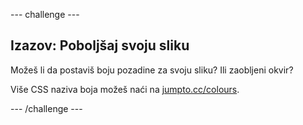 \--- challenge \---

## Izazov: Poboljšaj svoju sliku

Možeš li da postaviš boju pozadine za svoju sliku? Ili zaobljeni okvir?

Više CSS naziva boja možeš naći na <a href="http://jumpto.cc/colours" target="_blank">jumpto.cc/colours</a>.

\--- /challenge \---